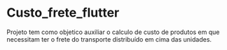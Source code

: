 # Custo_frete_flutter
Projeto tem como objetico auxiliar o calculo de custo de produtos em que necessitam ter o frete do transporte distribuído em cima das unidades.
